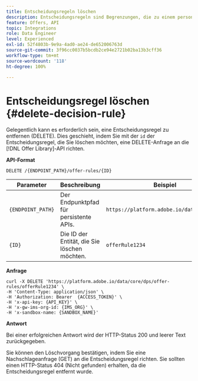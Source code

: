 ```yaml
---
title: Entscheidungsregeln löschen
description: Entscheidungsregeln sind Begrenzungen, die zu einem personalisierten Angebot hinzugefügt und auf ein Profil angewendet werden, um dessen Eignung zu bestimmen.
feature: Offers, API
topic: Integrations
role: Data Engineer
level: Experienced
exl-id: 52f4803b-9e9a-4ad0-ae24-de652006763d
source-git-commit: 3f96cc0037b5bcdb2ce94e2721b02ba13b3cff36
workflow-type: tm+mt
source-wordcount: '118'
ht-degree: 100%

---
```


# Entscheidungsregel löschen {#delete-decision-rule}

Gelegentlich kann es erforderlich sein, eine Entscheidungsregel zu entfernen (DELETE). Dies geschieht, indem Sie mit der `id` der Entscheidungsregel, die Sie löschen möchten, eine DELETE-Anfrage an die [!DNL Offer Library]-API richten.

**API-Format**

```http
DELETE /{ENDPOINT_PATH}/offer-rules/{ID}
```

| Parameter | Beschreibung | Beispiel |
| --------- | ----------- | ------- |
| `{ENDPOINT_PATH}` | Der Endpunktpfad für persistente APIs. | `https://platform.adobe.io/data/core/dps` |
| `{ID}` | Die ID der Entität, die Sie löschen möchten. | `offerRule1234` |

**Anfrage**

```shell
curl -X DELETE 'https://platform.adobe.io/data/core/dps/offer-rules/offerRule1234' \
-H 'Content-Type: application/json' \
-H 'Authorization: Bearer  {ACCESS_TOKEN}' \
-H 'x-api-key: {API_KEY}' \
-H 'x-gw-ims-org-id: {IMS_ORG}' \
-H 'x-sandbox-name: {SANDBOX_NAME}'
```

**Antwort**

Bei einer erfolgreichen Antwort wird der HTTP-Status 200 und leerer Text zurückgegeben.

Sie können den Löschvorgang bestätigen, indem Sie eine Nachschlageanfrage (GET) an die Entscheidungsregel richten. Sie sollten einen HTTP-Status 404 (Nicht gefunden) erhalten, da die Entscheidungsregel entfernt wurde.
